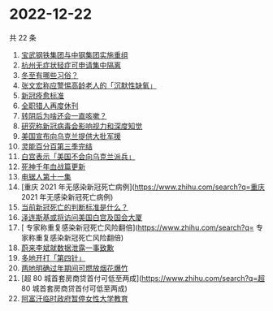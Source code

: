 # 2022-12-22

共 22 条

<!-- BEGIN ZHIHUSEARCH -->
<!-- 最后更新时间 Thu Dec 22 2022 16:12:00 GMT+0800 (China Standard Time) -->
1. [宝武钢铁集团与中钢集团实施重组](https://www.zhihu.com/search?q=宝武钢铁集团与中钢集团实施重组)
1. [杭州无症状轻症可申请集中隔离](https://www.zhihu.com/search?q=杭州无症状轻症可申请集中隔离)
1. [冬至有哪些习俗？](https://www.zhihu.com/search?q=冬至有哪些习俗？)
1. [张文宏称应警惕高龄老人的「沉默性缺氧」](https://www.zhihu.com/search?q=张文宏称应警惕高龄老人的「沉默性缺氧」)
1. [新冠痊愈标准](https://www.zhihu.com/search?q=新冠痊愈标准)
1. [全职猎人再度休刊](https://www.zhihu.com/search?q=全职猎人再度休刊)
1. [转阴后为啥还会一直咳嗽？](https://www.zhihu.com/search?q=转阴后为啥还会一直咳嗽？)
1. [研究称新冠病毒会影响视力和深度知觉](https://www.zhihu.com/search?q=研究称新冠病毒会影响视力和深度知觉)
1. [美国宣布向乌克兰提供大批军援](https://www.zhihu.com/search?q=美国宣布向乌克兰提供大批军援)
1. [灵能百分百第三季完结](https://www.zhihu.com/search?q=灵能百分百第三季完结)
1. [白宫表示「美国不会向乌克兰派兵」](https://www.zhihu.com/search?q=白宫表示「美国不会向乌克兰派兵」)
1. [死神千年血战篇更新](https://www.zhihu.com/search?q=死神千年血战篇更新)
1. [电锯人第十一集](https://www.zhihu.com/search?q=电锯人第十一集)
1. [重庆 2021 年无感染新冠死亡病例](https://www.zhihu.com/search?q=重庆 2021 年无感染新冠死亡病例)
1. [当前新冠死亡的判断标准是什么？](https://www.zhihu.com/search?q=当前新冠死亡的判断标准是什么？)
1. [泽连斯基或将访问美国白宫及国会大厦](https://www.zhihu.com/search?q=泽连斯基或将访问美国白宫及国会大厦)
1. [	专家称重复感染新冠死亡风险翻倍](https://www.zhihu.com/search?q=	专家称重复感染新冠死亡风险翻倍)
1. [蔚来李斌就数据泄露一事致歉](https://www.zhihu.com/search?q=蔚来李斌就数据泄露一事致歉)
1. [多地开打「第四针」](https://www.zhihu.com/search?q=多地开打「第四针」)
1. [两地明确过年期间可燃放烟花爆竹](https://www.zhihu.com/search?q=两地明确过年期间可燃放烟花爆竹)
1. [超 80 城首套房商贷首付可低至两成](https://www.zhihu.com/search?q=超 80 城首套房商贷首付可低至两成)
1. [阿富汗临时政府暂停女性大学教育](https://www.zhihu.com/search?q=阿富汗临时政府暂停女性大学教育)
<!-- END ZHIHUSEARCH -->
